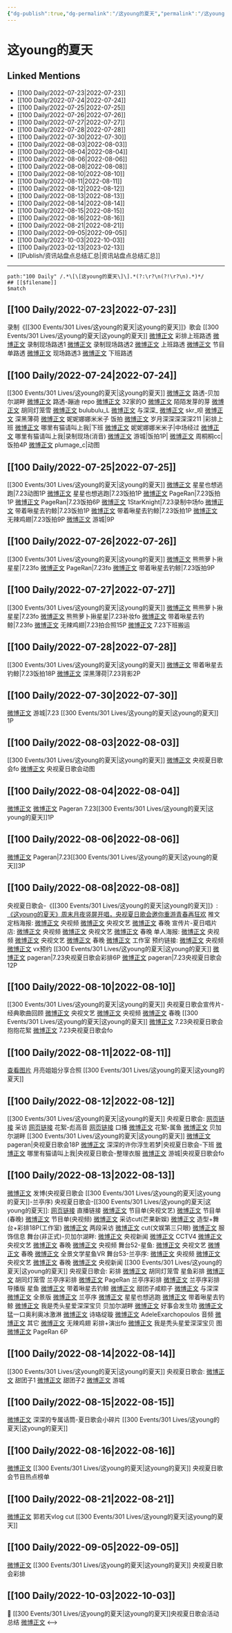 ```yaml
---
{"dg-publish":true,"dg-permalink":"/这young的夏天","permalink":"/这young的夏天/"}
---
```


# 这young的夏天

## Linked Mentions
- [[100 Daily/2022-07-23\|2022-07-23]]
- [[100 Daily/2022-07-24\|2022-07-24]]
- [[100 Daily/2022-07-25\|2022-07-25]]
- [[100 Daily/2022-07-26\|2022-07-26]]
- [[100 Daily/2022-07-27\|2022-07-27]]
- [[100 Daily/2022-07-28\|2022-07-28]]
- [[100 Daily/2022-07-30\|2022-07-30]]
- [[100 Daily/2022-08-03\|2022-08-03]]
- [[100 Daily/2022-08-04\|2022-08-04]]
- [[100 Daily/2022-08-06\|2022-08-06]]
- [[100 Daily/2022-08-08\|2022-08-08]]
- [[100 Daily/2022-08-10\|2022-08-10]]
- [[100 Daily/2022-08-11\|2022-08-11]]
- [[100 Daily/2022-08-12\|2022-08-12]]
- [[100 Daily/2022-08-13\|2022-08-13]]
- [[100 Daily/2022-08-14\|2022-08-14]]
- [[100 Daily/2022-08-15\|2022-08-15]]
- [[100 Daily/2022-08-16\|2022-08-16]]
- [[100 Daily/2022-08-21\|2022-08-21]]
- [[100 Daily/2022-09-05\|2022-09-05]]
- [[100 Daily/2022-10-03\|2022-10-03]]
- [[100 Daily/2023-02-13\|2023-02-13]]
- [[Publish/资讯站盘点总结汇总\|资讯站盘点总结汇总]]


---

```expander
path:"100 Daily" /.*\[\[这young的夏天\]\].*(?:\r?\n(?!\r?\n).*)*/
## [[$filename]]
$match
```
## [[100 Daily/2022-07-23\|2022-07-23]]
录制《[[300 Events/301 Lives/这young的夏天\|这young的夏天]]》歌会
[[300 Events/301 Lives/这young的夏天\|这young的夏天]]
[微博正文](http://weibo.com/5927465467/LDEyr16LR) 彩排上班路透
[微博正文](http://weibo.com/5927465467/LDEIbk2W6) 录制现场路透1
[微博正文](http://weibo.com/5927465467/LDEUGmmV5) 录制现场路透2
[微博正文](http://weibo.com/5785578551/LDEE5s6U9) 上班路透
[微博正文](http://weibo.com/6838541957/LDESmqXNK) 节目单路透
[微博正文](http://weibo.com/2284245305/LDF9jhCsu) 现场路透3
[微博正文](https://m.weibo.cn/7330448895/4794541514692561) 下班路透

## [[100 Daily/2022-07-24\|2022-07-24]]
[[300 Events/301 Lives/这young的夏天\|这young的夏天]]
[微博正文](http://weibo.com/5927465467/LDFAEd54n) 路透-贝加尔湖畔
[微博正文](https://weibo.com/1901459883/LDN5vjNNt) 路透-蹦迪
repo
[微博正文](http://weibo.com/3223565345/LDFHLFSM4) 32家的O
[微博正文](http://weibo.com/2284245305/LDGBpuPax) 陌陌发芽的芽
[微博正文](http://weibo.com/5352964966/LDILPw4h1) 胡同灯笼雪
[微博正文](https://weibo.com/1658776077/LDGCpwTSO) bulubulu_L
[微博正文](http://weibo.com/7330448895/LDJJg7e3S) 与深深_
[微博正文](https://weibo.com/6433509682/LDKIWC022) skr_呗
[微博正文](https://weibo.com/1055729542/LDGgGEzTP) 深黑薄荷
[微博正文](https://weibo.com/1848110183/LDMIltLy7) 妮妮娜娜米米子
饭拍
[微博正文](https://weibo.com/1600184310/LDMK7qgP9) 岁月深深深深深211 |彩排上班
[微博正文](http://weibo.com/5836918939/LDJmUbiBs) 哪里有猫请叫上我|下班
[微博正文](https://weibo.com/1848110183/LDFNM1nWB) 妮妮娜娜米米子|中场经过
[微博正文](https://weibo.com/5836918939/LDLU0skff) 哪里有猫请叫上我|录制现场(消音)
[微博正文](https://weibo.com/1801743981/LDGmEkm0S) 游城|饭拍1P|
[微博正文](http://weibo.com/1603683802/LDGgJBSVn) 周桐桐cc|饭拍4P
[微博正文](https://m.weibo.cn/5122158435/4794839067525140) plumage_c|动图

## [[100 Daily/2022-07-25\|2022-07-25]]
[[300 Events/301 Lives/这young的夏天\|这young的夏天]]
[微博正文](http://weibo.com/5219918112/LDOYP7Bzk) 星星也想逃跑|7.23动图1P
[微博正文](http://weibo.com/5219918112/LDTt4i8GL) 星星也想逃跑|7.23饭拍1P
[微博正文](http://weibo.com/7633014126/LDT9temVS) PageRan|7.23饭拍1P
[微博正文](https://weibo.com/7633014126/LDUJ6lnZs) PageRan|7.23饭拍6P
[微博正文](https://weibo.com/7509386022/LDQi70bQR) 1StarKnight|7.23录制中场fo
[微博正文](https://weibo.com/3246571812/LDTJ567oJ) 带着啾星去钓鲸|7.23饭拍1P
[微博正文](https://weibo.com/3246571812/LDV9rbtEN) 带着啾星去钓鲸|7.23饭拍1P
[微博正文](http://weibo.com/7495641082/LDU2uipRF) 无辣鸡翅|7.23饭拍9P
[微博正文](http://weibo.com/1801743981/LDVmSuOtc) 游城|9P

## [[100 Daily/2022-07-26\|2022-07-26]]
[[300 Events/301 Lives/这young的夏天\|这young的夏天]]
[微博正文](https://weibo.com/7424830108/LDUQWpjAb) 熊熊萝卜揪星星|7.23fo
[微博正文](https://m.weibo.cn/7633014126/4795412735069491) PageRan|7.23fo
[微博正文](https://m.weibo.cn/3246571812/4795491105375077) 带着啾星去钓鲸|7.23饭拍9P

## [[100 Daily/2022-07-27\|2022-07-27]]
[[300 Events/301 Lives/这young的夏天\|这young的夏天]]
[微博正文](https://m.weibo.cn/7424830108/4794565330471059) 熊熊萝卜揪星星|7.23fo
[微博正文](https://m.weibo.cn/7424830108/4794535156649463) 熊熊萝卜揪星星|7.23补妆fo
[微博正文](https://m.weibo.cn/3246571812/4795970296225364) 带着啾星去钓鲸|7.23fo
[微博正文](https://m.weibo.cn/7495641082/4795965737271510) 无辣鸡翅|7.23拍合照15P
[微博正文](https://m.weibo.cn/6343537114/4795957146813440) 7.23下班搬运

## [[100 Daily/2022-07-28\|2022-07-28]]
[[300 Events/301 Lives/这young的夏天\|这young的夏天]]
[微博正文](https://m.weibo.cn/3246571812/4796137464398891) 带着啾星去钓鲸|7.23饭拍18P
[微博正文](https://m.weibo.cn/1055729542/4794572749671121) 深黑薄荷|7.23背影2P
## [[100 Daily/2022-07-30\|2022-07-30]]
[微博正文](https://m.weibo.cn/1801743981/4796753788535639) 游城|7.23 [[300 Events/301 Lives/这young的夏天\|这young的夏天]] 1P
## [[100 Daily/2022-08-03\|2022-08-03]]
[[300 Events/301 Lives/这young的夏天\|这young的夏天]]
[微博正文](https://m.weibo.cn/2284245305/4798481019441960) 央视夏日歌会fo
[微博正文](https://m.weibo.cn/3246571812/4798468612948775) 央视夏日歌会动图

## [[100 Daily/2022-08-04\|2022-08-04]]
[微博正文](https://m.weibo.cn/7633014126/4798536036648287) [微博正文](https://m.weibo.cn/7633014126/4798682836240427) Pageran 7.23[[300 Events/301 Lives/这young的夏天\|这young的夏天]]1P
## [[100 Daily/2022-08-06\|2022-08-06]]
[微博正文](https://m.weibo.cn/7633014126/4799504060777235) Pageran|7.23[[300 Events/301 Lives/这young的夏天\|这young的夏天]]3P
## [[100 Daily/2022-08-08\|2022-08-08]]
央视夏日歌会-《[[300 Events/301 Lives/这young的夏天\|这young的夏天]]》:
[《这young的夏天》周末月夜竖屏开唱，央视夏日歌会邀你重游青春再狂欢](https://weibo.cn/sinaurl?u=https%3A%2F%2Fmp.weixin.qq.com%2Fs%2FNb4YUrHMCyDUMldCC9P9UQ) 推文
定档海报:
[微博正文](https://m.weibo.cn/7211561239/4800142726663205) 央视频
[微博正文](https://m.weibo.cn/2210168325/4800143860437899) 央视文艺
[微博正文](https://m.weibo.cn/3506728370/4800145407618130) 春晚
宣传片-夏日唱片店:
[微博正文](https://m.weibo.cn/7211561239/4800147915281721) 央视频
[微博正文](https://m.weibo.cn/2210168325/4800144966942903) 央视文艺
[微博正文](https://m.weibo.cn/3506728370/4800148700397678) 春晚
单人海报:
[微博正文](https://m.weibo.cn/7211561239/4800156804061629) 央视频
[微博正文](https://m.weibo.cn/2210168325/4800156693956042) 央视文艺
[微博正文](https://m.weibo.cn/3506728370/4800155864272686) 春晚
[微博正文](https://m.weibo.cn/7478855230/4800189644145386) 工作室
预约链接:
[微博正文](https://m.weibo.cn/7211561239/4800147915281721) 央视频
[微博正文](https://m.weibo.cn/2210168325/4800161735253362) vx预约
[[300 Events/301 Lives/这young的夏天\|这young的夏天]]
[微博正文](https://m.weibo.cn/7633014126/4800151916645587) pageran|7.23央视夏日歌会彩排6P
[微博正文](https://m.weibo.cn/7633014126/4800198674482026) pageran|7.23央视夏日歌会12P

## [[100 Daily/2022-08-10\|2022-08-10]]
[[300 Events/301 Lives/这young的夏天\|这young的夏天]] 央视夏日歌会宣传片-经典歌曲回顾
[微博正文](https://m.weibo.cn/2210168325/4800999762428171) 央视文艺
[微博正文](https://m.weibo.cn/7211561239/4800999754303898) 央视频
[微博正文](https://m.weibo.cn/3506728370/4800999757455573) 春晚
[[300 Events/301 Lives/这young的夏天\|这young的夏天]]
[微博正文](https://m.weibo.cn/5733299093/4800925389030430) 7.23央视夏日歌会抱抱花絮
[微博正文](https://m.weibo.cn/1848110183/4801011278944610) 7.23央视夏日歌会fo

## [[100 Daily/2022-08-11\|2022-08-11]]
[查看图片](https://wx3.sinaimg.cn/large/0088n2Pggy1h5399w7yt2j30u01hdwj4.jpg) 月亮姐姐分享合照 [[300 Events/301 Lives/这young的夏天\|这young的夏天]]
## [[100 Daily/2022-08-12\|2022-08-12]]
[[300 Events/301 Lives/这young的夏天\|这young的夏天]] 央视夏日歌会:
[网页链接](https://weibo.cn/sinaurl?u=https%3A%2F%2Fyspapp.cn%2FdRb) 采访
[网页链接](https://weibo.cn/sinaurl?u=https%3A%2F%2Fyspapp.cn%2FdR8) 花絮-彪高音
[网页链接](https://weibo.cn/sinaurl?u=https%3A%2F%2Fyspapp.cn%2FdEa) 口播
[微博正文](https://m.weibo.cn/7211561239/4801743994490260) 花絮-属鱼
[微博正文](https://m.weibo.cn/7211561239/4801739700832335) 贝加尔湖畔
[[300 Events/301 Lives/这young的夏天\|这young的夏天]]
[微博正文](https://m.weibo.cn/7633014126/4801646687947769) pageran|央视夏日歌会18P
[微博正文](https://m.weibo.cn/7457511439/4801568408602535) 深深的许你浮生若梦|央视夏日歌会-下班
[微博正文](https://m.weibo.cn/5836918939/4801609534806757) 哪里有猫请叫上我|央视夏日歌会-整理衣服
[微博正文](https://m.weibo.cn/1801743981/4801422727844914) 游城|央视夏日歌会fo

## [[100 Daily/2022-08-13\|2022-08-13]]
[微博正文](https://m.weibo.cn/1736988591/4802137886559668) 发博(央视夏日歌会 [[300 Events/301 Lives/这young的夏天\|这young的夏天]]-兰亭序)
央视夏日歌会-[[300 Events/301 Lives/这young的夏天\|这young的夏天]]:
[网页链接](https://weibo.cn/sinaurl?u=https%3A%2F%2Fm.yangshipin.cn%2Flive%3Fvid%3D2016438301%26pid%3D600127506) 直播链接
[微博正文](https://m.weibo.cn/2210168325/4801994566671092) 节目单(央视文艺)
[微博正文](https://m.weibo.cn/3506728370/4801995258466200) 节目单(春晚)
[微博正文](https://m.weibo.cn/7211561239/4801992537152486) 节目单(央视频)
[微博正文](https://m.weibo.cn/1591169702/4802104684710363) 采访cut(芒果新娱)
[微博正文](https://m.weibo.cn/7478855230/4802144115364957) 造型+舞台+彩排18P(工作室)
[微博正文](https://m.weibo.cn/1786590437/4802154030957953) 两段采访
[微博正文](https://m.weibo.cn/1371117067/4802141627879527) cut(文娱第三只眼)
[微博正文](https://m.weibo.cn/7710473200/4802174917546092) 服饰信息
舞台(非正式)-贝加尔湖畔:
[微博正文](https://m.weibo.cn/2656274875/4802058387198969) 央视新闻
[微博正文](https://m.weibo.cn/2039753857/4802077680997119) CCTV4
[微博正文](https://m.weibo.cn/2210168325/4802019975762201) 央视文艺
[微博正文](https://m.weibo.cn/3506728370/4802021376656074) 春晚
[微博正文](https://m.weibo.cn/7211561239/4802022173574878) 央视频
舞台52-星鱼:
[微博正文](https://m.weibo.cn/2210168325/4802145113872068) 央视文艺
[微博正文](https://m.weibo.cn/3506728370/4802145160009157) 春晚
[微博正文](https://m.weibo.cn/7738477510/4802113790020093) 全景文学星鱼VR
舞台53-兰亭序:
[微博正文](https://m.weibo.cn/7211561239/4802132249679118) 央视频
[微博正文](https://m.weibo.cn/2210168325/4802132756662238) 央视文艺
[微博正文](https://m.weibo.cn/3506728370/4802132648133684) 春晚
[微博正文](https://m.weibo.cn/2656274875/4802134073680189) 央视新闻
[[300 Events/301 Lives/这young的夏天\|这young的夏天]] 央视夏日歌会:
彩排
[微博正文](https://m.weibo.cn/5352964966/4802105002951412) 胡同灯笼雪 星鱼彩排
[微博正文](https://m.weibo.cn/5352964966/4802133511374693) 胡同灯笼雪 兰亭序彩排
[微博正文](https://m.weibo.cn/7633014126/4802134053230694) PageRan 兰亭序彩排
[微博正文](https://m.weibo.cn/7495641082/4802160258188574) 兰亭序彩排导播版
星鱼
[微博正文](https://m.weibo.cn/3246571812/4802108245411252) 带着啾星去钓鲸
[微博正文](https://m.weibo.cn/3751399435/4802133977734207) 甜团子咸粽子
[微博正文](https://m.weibo.cn/7330448895/4802135176253846) 与深深
[微博正文](https://m.weibo.cn/5100404292/4802122283225196) 全景版
[微博正文](https://m.weibo.cn/6433509682/4802136493792578)
兰亭序
[微博正文](https://m.weibo.cn/5219918112/4802132602265055) 星星也想逃跑
[微博正文](https://m.weibo.cn/3246571812/4802137006021125) 带着啾星去钓鲸
[微博正文](https://m.weibo.cn/6548966637/4802134199244358) 我是秃头星爱深深宝贝
贝加尔湖畔
[微博正文](https://m.weibo.cn/6147237910/4802052750577731) 好事会发生叻
[微博正文](https://m.weibo.cn/7048688944/4802049142955903) 猛一口奥利奥冰激淋
[微博正文](https://m.weibo.cn/1951016995/4802108446217844) 诗珞绽璇
[微博正文](https://m.weibo.cn/1633611677/4796565128223425) AdeleExarchopoulos 音频
[微博正文](https://m.weibo.cn/6433509682/4802087658985475)
其它
[微博正文](https://m.weibo.cn/7495641082/4802141015511848) 无辣鸡翅 彩排+演出fo
[微博正文](https://m.weibo.cn/6548966637/4802123151708401) 我是秃头星爱深深宝贝
图
[微博正文](https://m.weibo.cn/7633014126/4802104449041606) PageRan 6P
## [[100 Daily/2022-08-14\|2022-08-14]]
[[300 Events/301 Lives/这young的夏天\|这young的夏天]] 央视夏日歌会:
[微博正文](https://m.weibo.cn/3751399435/4802322850645204) 甜团子1
[微博正文](https://m.weibo.cn/3751399435/4802305260523106) 甜团子2
[微博正文](https://m.weibo.cn/1801743981/4802340446798426) 游城

## [[100 Daily/2022-08-15\|2022-08-15]]
[微博正文](https://m.weibo.cn/6312734567/4802624425296071) 深深的专属话筒-夏日歌会小碎片 [[300 Events/301 Lives/这young的夏天\|这young的夏天]]

## [[100 Daily/2022-08-16\|2022-08-16]]
[微博正文](https://m.weibo.cn/3960037780/4803073065354838) [[300 Events/301 Lives/这young的夏天\|这young的夏天]] 央视夏日歌会节目热点榜单
## [[100 Daily/2022-08-21\|2022-08-21]]
[微博正文](https://weibo.com/detail/4804917007224379) 郭若天vlog cut [[300 Events/301 Lives/这young的夏天\|这young的夏天]]
## [[100 Daily/2022-09-05\|2022-09-05]]
[微博正文](https://m.weibo.cn/5122158435/4810428196850929) [[300 Events/301 Lives/这young的夏天\|这young的夏天]] 央视夏日歌会彩排
## [[100 Daily/2022-10-03\|2022-10-03]]
🌟 [[300 Events/301 Lives/这young的夏天\|这young的夏天]]央视夏日歌会活动总结 [微博正文](https://m.weibo.cn/6466290670/4820443863715449)
<-->